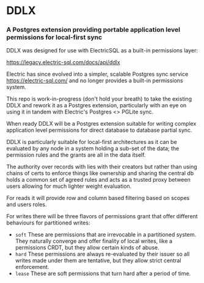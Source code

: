 # DDLX
### A Postgres extension providing portable application level permissions for local-first sync

DDLX was designed for use with ElectricSQL as a built-in permissions layer:

https://legacy.electric-sql.com/docs/api/ddlx

Electric has since evolved into a simpler, scalable Postgres sync service https://electric-sql.com/ 
and no longer provides a built-in permissions system. 

This repo is work-in-progress (don't hold your breath) to take the existing DDLX and rework it as a Postgres extension, 
particularly with an eye on using it in tandem with Electric's Postgres <> PGLite sync.

When ready DDLX will be a Postgres extension suitable for writing complex application level permissions for direct database to database partial sync.

DDLX is particularly suitable for local-first architectures as it can be evaluated by any node in a system holding a sub-set of the data; 
the permission rules and the grants are all in the data itself. 

The authority over records with lies with their creators but rather than using chains of certs to enforce things like ownership and 
sharing the central db holds a common set of agreed rules and acts as a trusted proxy between users allowing for much lighter weight evaluation.

For reads it will provide row and column based filtering based on scopes and users roles.

For writes there will be three flavors of permissions grant that offer different behaviours for partitioned writes:

- `soft` These are permissions that are irrevocable in a partitioned system. They naturally converge and offer finality of local writes, like a permissions CRDT, but they allow certain kinds of abuse.
- `hard` These permissions are always re-evaluated by their issuer so all writes made under them are tentative, but they allow strict central enforcement.
- `lease` These are soft permissions that turn hard after a period of time.

